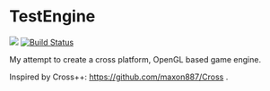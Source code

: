 # TestEngine

![](https://img.shields.io/badge/platform-iOS%20%7C%20macOS%20%7C%20Windows%20%7C%20Linux-green.svg)
[![Build Status](https://travis-ci.org/VladasZ/TestEngine.svg?branch=master)](https://travis-ci.org/VladasZ/TestEngine)

My attempt to create a cross platform, OpenGL based game engine.

Inspired by Cross++: https://github.com/maxon887/Cross .
